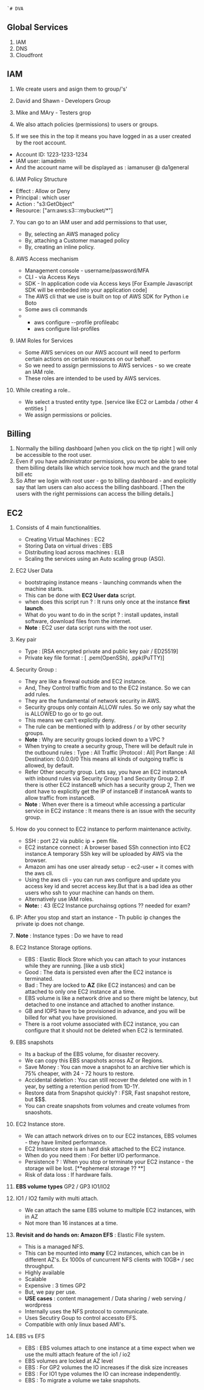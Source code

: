     `# DVA

## Global Services
1. IAM
2. DNS
3. Cloudfront

## IAM

1. We create users and asign them to group/'s'
2. David and Shawn - Developers Group
3. Mike and MAry - Testers grop

4. We also attach policies (permissions) to users or groups.
5. If we see this in the top it means you have logged in as a user created by the root account.
- Account ID: 1223-1233-1234
- IAM user: iamadmin
- And the account name will be displayed as : iamanuser @ da1general
6. IAM Policy Structure
  - Effect : Allow or Deny
  - Principal : which user
  - Action : "s3:GetObject"
  - Resource: ["arn:aws:s3:::mybucket/*"]
 
7. You can go to an IAM user and add permissions to that user,
   - By, selecting an AWS managed policy
   - By, attaching a Customer managed policy
   - By, creating an inline policy.

8. AWS Access mechanism
   - Management console - username/password/MFA
   - CLI - via  Access Keys
   - SDK - In application code via Access keys [For Example Javascript SDK will be embeded into your application code]
   - The AWS cli that we use is built on top of AWS SDK for Python i.e Boto
   - Some aws cli commands
   - - aws configure --profile profileabc
     - aws configure list-profiles
    
9. IAM Roles for Services
    - Some AWS services on our AWS account will need to perform certain actions on certain resources on our behalf.
    - So we need to assign permissions to AWS services - so we create an IAM role.
    - These roles are intended to be used by AWS services.
      
10. While creating a role..
    - We select a trusted entity type. [service like EC2 or Lambda / other 4 entities ]
    - We assign permissions or policies.

## Billing
1. Normally the billing dashboard [when you click on the tip right ] will only be accessible to the root user.
2. Even if you have administrator permissions, you wont be able to see them billing details like which service took how much and the grand total bill etc
3. So After we login with root user - go to billing dashboard - and explicitly say that Iam users can also access the billing dashboard. [Then the users with the right permissions can access the billing details.]

## EC2
1. Consists of 4 main functionalities.
   - Creating Virtual Machines : EC2
   - Storing Data on virtual drives : EBS
   - Distributing load across machines : ELB
   - Scaling the services using an Auto scaling group (ASG).
2. EC2 User Data
   - bootstraping instance means - launching commands when the machine starts.
   - This can be done with **EC2 User data** script.
   - when does this script run ? : It runs only once at the instance **first launch**.
   - What do you want to do in the script ? : install updates, install software, download files from the internet.
   - **Note** : EC2 user data script runs with the root user.
  
3. Key pair
   - Type : [RSA encrypted private and public key pair / ED25519]
   - Private key file format : [ .pem(OpenSSh), .ppk(PuTTY)]

4. Security Group : 
    - They are like a firewal outside and EC2 instance.
    - And, They Control traffic from and to the EC2 instance. So we can add rules.
    - They are the fundamental of network security in AWS.
    - Security groups only contain ALLOW rules. So we only say what the is ALLOWED to go or to go out.
    - This means we can't explicitly deny.
    - The rule can be mentioned with Ip address / or by other security groups.
    - **Note** : Why are security groups locked down to a VPC ?
    - When trying to create a security group, There will be default rule in the outbound rules : 
      Type : All Traffic [Protocol : All]
      Port Range : All
      Destination: 0.0.0.0/0
      This means all kinds of outgoing traffic is allowed, by default.
    - Refer Other security group.
      Lets say, you have an EC2 instanceA with inbound rules via Security Group 1 and Security Group 2.
      If there is other EC2 instanceB which has a security group 2, Then we dont have to explicitly get the IP of instanceB if instanceA wants to allow traffic from instanceB.
    - **Note** : When ever there is a timeout while accessing a particular service in EC2 instance : It means there is an issue with the security group.

5. How do you connect to EC2 instance to perform maintenance activity.
   - SSH : port 22 via public ip + pem file.
   - EC2 instance connect : A browser based SSh connection into EC2 instance.A temporary SSh key will be uploaded by AWS via the browser.
   - Amazon ami has one user already setup - ec2-user + it comes with the aws cli.
   - Using the aws cli - you can run aws configure and update you access key id and secret access key.But that is a bad idea as other users who ssh to your machine can hands on them.
   - Alternatively use IAM roles.
   - **Note:** : 43 (EC2 Instance purchainsg options ?? needed for exam?

6. IP: After you stop and start an instance -  Th public ip changes the private ip does not change.

7. **Note** : Instance types : Do we have to read

8. EC2 Instance Storage options.
   - EBS : Elastic Block Store which you can attach to your instances while they are running. [like a usb stick]
   - Good : The data is persisted even after the EC2 instance is terminated.
   - Bad : They are locked to **AZ** (like EC2 instances) and can be attached to only one EC2 instance at a time.
   - EBS volume is like a network drive and so there might be latency, but detached to one instance and attached to another instance.
   - GB and IOPS have to be provisioned in advance, and you will be billed for what you have provisioned.
   - There is a root volume associated with EC2 instance, you can configure that it should not be deleted when EC2 is terminated.

9. EBS snapshots
    - Its a backup of the EBS volume, for disaster recovery.
    - We can copy this EBS snapshots across AZ or Regions.
    - Save Money : You can move a snapshot to an archive tier which is 75% cheaper, with 24 - 72 hours to restore.
    - Accidental deletion : You can still recover the deleted one with in 1 year, by setting a retention period from 1D-1Y.
    - Restore data from Snapshot quickly? : FSR, Fast snapshot restore, but $$$.
    - You can create snapshots from volumes and create volumes from snaoshots.
      
10. EC2 Instance store.
    - We can attach network drives on to our EC2 instances, EBS volumes - they have limited performance.
    - EC2 Instance store is an hard disk attached to the EC2 instance.
    - When do you need them : For better I/O performance.
    - Persistence ? : When you stop or terminate your EC2 instance - the storage will be lost. [**ephemeral storage ?? **]
    - Risk of data loss : If hardware fails.

11. **EBS volume types**
    GP2 / GP3
    IO1/IO2

12. IO1 / IO2 family with multi attach.
    - We can attach the same EBS volume to multiple EC2 instances, with in AZ
    - Not more than 16 instances at a time.

13. **Revisit and do hands on: Amazon EFS** : Elastic File system.
    - This is a managed NFS.
    - This can be mounted into **many** EC2 instances, which can be in different AZ's. Ex 1000s of cuncurrent NFS clients with 10GB+ / sec throughput.
    - Highly available
    - Scalable
    - Expensive : 3 times GP2
    - But, we pay per use.
    - **USE cases** : content management / Data sharing / web serving / wordpress
    - Internally uses the NFS protocol to communicate.
    - Uses Secutiry Goup to control accessto EFS.
    - Compatible with only linux based AMI's.

14.  EBS vs EFS
     - EBS : EBS volumes attach to one instance at a time expect when we use the multi attach feature of the io1 / io2
     - EBS volumes are locked at AZ level
     - EBS : For GP2 volumes the IO increases if the disk size increases
     - EBS : For IO1 type volumes the IO can increase independently.
     - EBS : To migrate a volume we take snapshots.
